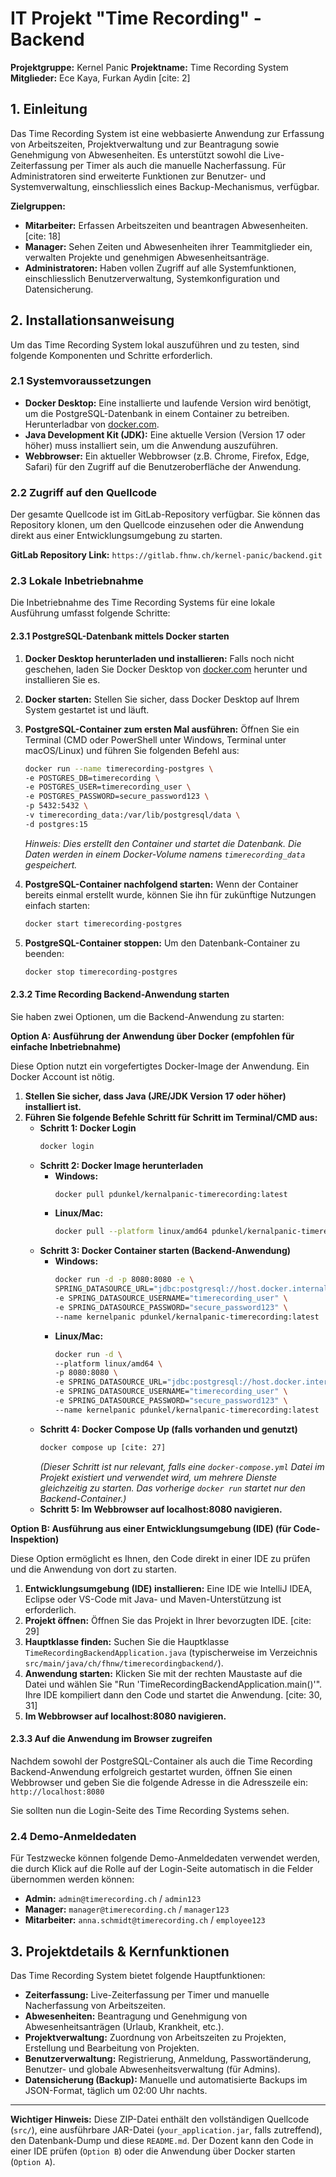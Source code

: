 # IT Projekt "Time Recording" - Backend

**Projektgruppe:** Kernel Panic
**Projektname:** Time Recording System
**Mitglieder:** Ece Kaya, Furkan Aydin [cite: 2]

## 1. Einleitung


Das Time Recording System ist eine webbasierte Anwendung zur Erfassung von Arbeitszeiten, Projektverwaltung und zur Beantragung sowie Genehmigung von Abwesenheiten. Es unterstützt sowohl die Live-Zeiterfassung per Timer als auch die manuelle Nacherfassung. Für Administratoren sind erweiterte Funktionen zur Benutzer- und Systemverwaltung, einschliesslich eines Backup-Mechanismus, verfügbar.

**Zielgruppen:**
* **Mitarbeiter:** Erfassen Arbeitszeiten und beantragen Abwesenheiten. [cite: 18]
* **Manager:** Sehen Zeiten und Abwesenheiten ihrer Teammitglieder ein, verwalten Projekte und genehmigen Abwesenheitsanträge. 
* **Administratoren:** Haben vollen Zugriff auf alle Systemfunktionen, einschliesslich Benutzerverwaltung, Systemkonfiguration und Datensicherung. 

## 2. Installationsanweisung

Um das Time Recording System lokal auszuführen und zu testen, sind folgende Komponenten und Schritte erforderlich.

### 2.1 Systemvoraussetzungen

* **Docker Desktop:** Eine installierte und laufende Version wird benötigt, um die PostgreSQL-Datenbank in einem Container zu betreiben. Herunterladbar von [docker.com](https://www.docker.com/).
* **Java Development Kit (JDK):** Eine aktuelle Version (Version 17 oder höher) muss installiert sein, um die Anwendung auszuführen.
* **Webbrowser:** Ein aktueller Webbrowser (z.B. Chrome, Firefox, Edge, Safari) für den Zugriff auf die Benutzeroberfläche der Anwendung.

### 2.2 Zugriff auf den Quellcode

Der gesamte Quellcode ist im GitLab-Repository verfügbar. Sie können das Repository klonen, um den Quellcode einzusehen oder die Anwendung direkt aus einer Entwicklungsumgebung zu starten.

**GitLab Repository Link:** `https://gitlab.fhnw.ch/kernel-panic/backend.git`

### 2.3 Lokale Inbetriebnahme

Die Inbetriebnahme des Time Recording Systems für eine lokale Ausführung umfasst folgende Schritte: 

#### 2.3.1 PostgreSQL-Datenbank mittels Docker starten

1.  **Docker Desktop herunterladen und installieren:** Falls noch nicht geschehen, laden Sie Docker Desktop von [docker.com](https://www.docker.com/) herunter und installieren Sie es.
2.  **Docker starten:** Stellen Sie sicher, dass Docker Desktop auf Ihrem System gestartet ist und läuft.
3.  **PostgreSQL-Container zum ersten Mal ausführen:** Öffnen Sie ein Terminal (CMD oder PowerShell unter Windows, Terminal unter macOS/Linux) und führen Sie folgenden Befehl aus:

    ```bash
    docker run --name timerecording-postgres \
    -e POSTGRES_DB=timerecording \
    -e POSTGRES_USER=timerecording_user \
    -e POSTGRES_PASSWORD=secure_password123 \
    -p 5432:5432 \
    -v timerecording_data:/var/lib/postgresql/data \
    -d postgres:15
    ```

    *Hinweis: Dies erstellt den Container und startet die Datenbank. Die Daten werden in einem Docker-Volume namens `timerecording_data` gespeichert.*

4.  **PostgreSQL-Container nachfolgend starten:** Wenn der Container bereits einmal erstellt wurde, können Sie ihn für zukünftige Nutzungen einfach starten: 

    ```bash
    docker start timerecording-postgres
    ```

5.  **PostgreSQL-Container stoppen:** Um den Datenbank-Container zu beenden:

    ```bash
    docker stop timerecording-postgres
    ```

#### 2.3.2 Time Recording Backend-Anwendung starten

Sie haben zwei Optionen, um die Backend-Anwendung zu starten:

**Option A: Ausführung der Anwendung über Docker (empfohlen für einfache Inbetriebnahme)**

Diese Option nutzt ein vorgefertigtes Docker-Image der Anwendung. Ein Docker Account ist nötig.

1.  **Stellen Sie sicher, dass Java (JRE/JDK Version 17 oder höher) installiert ist.** 
2.  **Führen Sie folgende Befehle Schritt für Schritt im Terminal/CMD aus:**
    * **Schritt 1: Docker Login**
        ```bash
        docker login
        ```
    * **Schritt 2: Docker Image herunterladen**
        * **Windows:**
            ```bash
            docker pull pdunkel/kernalpanic-timerecording:latest 
            ```
        * **Linux/Mac:**
            ```bash
            docker pull --platform linux/amd64 pdunkel/kernalpanic-timerecording:latest 
            ```
    * **Schritt 3: Docker Container starten (Backend-Anwendung)**
        * **Windows:**
            ```bash
            docker run -d -p 8080:8080 -e \
            SPRING_DATASOURCE_URL="jdbc:postgresql://host.docker.internal:5432/timerecording" \
            -e SPRING_DATASOURCE_USERNAME="timerecording_user" \
            -e SPRING_DATASOURCE_PASSWORD="secure_password123" \
            --name kernelpanic pdunkel/kernalpanic-timerecording:latest 
            ```
        * **Linux/Mac:**
            ```bash
            docker run -d \
            --platform linux/amd64 \
            -p 8080:8080 \
            -e SPRING_DATASOURCE_URL="jdbc:postgresql://host.docker.internal:5432/timerecording" \
            -e SPRING_DATASOURCE_USERNAME="timerecording_user" \
            -e SPRING_DATASOURCE_PASSWORD="secure_password123" \
            --name kernelpanic pdunkel/kernalpanic-timerecording:latest 
            ```
    * **Schritt 4: Docker Compose Up (falls vorhanden und genutzt)**
        ```bash
        docker compose up [cite: 27]
        ```
        *(Dieser Schritt ist nur relevant, falls eine `docker-compose.yml` Datei im Projekt existiert und verwendet wird, um mehrere Dienste gleichzeitig zu starten. Das vorherige `docker run` startet nur den Backend-Container.)*
    * **Schritt 5: Im Webbrowser auf localhost:8080 navigieren.** 

**Option B: Ausführung aus einer Entwicklungsumgebung (IDE) (für Code-Inspektion)**

Diese Option ermöglicht es Ihnen, den Code direkt in einer IDE zu prüfen und die Anwendung von dort zu starten.

1.  **Entwicklungsumgebung (IDE) installieren:** Eine IDE wie IntelliJ IDEA, Eclipse oder VS-Code mit Java- und Maven-Unterstützung ist erforderlich.
2.  **Projekt öffnen:** Öffnen Sie das Projekt in Ihrer bevorzugten IDE. [cite: 29]
3.  **Hauptklasse finden:** Suchen Sie die Hauptklasse `TimeRecordingBackendApplication.java` (typischerweise im Verzeichnis `src/main/java/ch/fhnw/timerecordingbackend/`). 
4.  **Anwendung starten:** Klicken Sie mit der rechten Maustaste auf die Datei und wählen Sie "Run 'TimeRecordingBackendApplication.main()'". Ihre IDE kompiliert dann den Code und startet die Anwendung. [cite: 30, 31]
5.  **Im Webbrowser auf localhost:8080 navigieren.**

#### 2.3.3 Auf die Anwendung im Browser zugreifen

Nachdem sowohl der PostgreSQL-Container als auch die Time Recording Backend-Anwendung erfolgreich gestartet wurden, öffnen Sie einen Webbrowser und geben Sie die folgende Adresse in die Adresszeile ein: `http://localhost:8080`

Sie sollten nun die Login-Seite des Time Recording Systems sehen. 

### 2.4 Demo-Anmeldedaten

Für Testzwecke können folgende Demo-Anmeldedaten verwendet werden, die durch Klick auf die Rolle auf der Login-Seite automatisch in die Felder übernommen werden können: 

* **Admin:** `admin@timerecording.ch` / `admin123` 
* **Manager:** `manager@timerecording.ch` / `manager123` 
* **Mitarbeiter:** `anna.schmidt@timerecording.ch` / `employee123` 

## 3. Projektdetails & Kernfunktionen

Das Time Recording System bietet folgende Hauptfunktionen:

* **Zeiterfassung:** Live-Zeiterfassung per Timer und manuelle Nacherfassung von Arbeitszeiten. 
* **Abwesenheiten:** Beantragung und Genehmigung von Abwesenheitsanträgen (Urlaub, Krankheit, etc.). 
* **Projektverwaltung:** Zuordnung von Arbeitszeiten zu Projekten, Erstellung und Bearbeitung von Projekten. 
* **Benutzerverwaltung:** Registrierung, Anmeldung, Passwortänderung, Benutzer- und globale Abwesenheitsverwaltung (für Admins). 
* **Datensicherung (Backup):** Manuelle und automatisierte Backups im JSON-Format, täglich um 02:00 Uhr nachts. 

---

**Wichtiger Hinweis:** Diese ZIP-Datei enthält den vollständigen Quellcode (`src/`), eine ausführbare JAR-Datei (`your_application.jar`, falls zutreffend), den Datenbank-Dump und diese `README.md`. Der Dozent kann den Code in einer IDE prüfen (`Option B`) oder die Anwendung über Docker starten (`Option A`).
